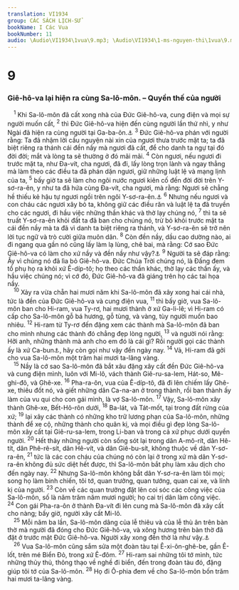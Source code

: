 ```yaml
---
translation: VI1934
group: CÁC SÁCH LỊCH-SỬ
bookName: I Các Vua 
bookNumber: 11
audio: \Audio\VI1934\1vua\9.mp3; \Audio\VI1934\1-ms-nguyen-thi\1vua\9.mp3
---
```


<div class="title"><h1>9</h1><h3>Giê-hô-va lại hiện ra cùng Sa-lô-môn. – Quyền thế của người</h3></div>
<span class="verse 1vua_9_1"> <sup>1</sup> Khi Sa-lô-môn đã cất xong nhà của Đức Giê-hô-va, cung điện và mọi sự người muốn cất, </span>
<span class="verse 1vua_9_2"><sup>2</sup> thì Đức Giê-hô-va hiện đến cùng người lần thứ nhì, y như Ngài đã hiện ra cùng người tại Ga-ba-ôn.<a data-toggle="tooltip" data-placement="bottom" title="1Vua 3:5; 2Su 1:7">⚓</a></span>
<span class="verse 1vua_9_3"><sup>3</sup> Đức Giê-hô-va phán với người rằng: Ta đã nhậm lời cầu nguyện nài xin của ngươi thưa trước mặt ta; ta đã biệt riêng ra thánh cái đền nầy mà ngươi đã cất, để cho danh ta ngự tại đó đời đời; mắt và lòng ta sẽ thường ở đó mãi mãi. </span>
<span class="verse 1vua_9_4"><sup>4</sup> Còn ngươi, nếu ngươi đi trước mặt ta, như Đa-vít, cha ngươi, đã đi, lấy lòng trọn lành và ngay thẳng mà làm theo các điều ta đã phán dặn ngươi, giữ những luật lệ và mạng lịnh của ta, </span>
<span class="verse 1vua_9_5"><sup>5</sup> bấy giờ ta sẽ làm cho ngôi nước ngươi kiên cố đến đời đời trên Y-sơ-ra-ên, y như ta đã hứa cùng Đa-vít, cha ngươi, mà rằng: Ngươi sẽ chẳng hề thiếu kẻ hậu tự ngươi ngồi trên ngôi Y-sơ-ra-ên.<a data-toggle="tooltip" data-placement="bottom" title="1Vua 2:4">⚓</a></span>
<span class="verse 1vua_9_6"><sup>6</sup> Nhưng nếu ngươi và con cháu các ngươi xây bỏ ta, không giữ các điều răn và luật lệ ta đã truyền cho các ngươi, đi hầu việc những thần khác và thờ lạy chúng nó, </span>
<span class="verse 1vua_9_7"><sup>7</sup> thì ta sẽ truất Y-sơ-ra-ên khỏi đất ta đã ban cho chúng nó, trừ bỏ khỏi trước mặt ta cái đền nầy mà ta đã vì danh ta biệt riêng ra thánh, và Y-sơ-ra-ên sẽ trở nên lời tục ngữ và trò cười giữa muôn dân. </span>
<span class="verse 1vua_9_8"><sup>8</sup> Còn đền nầy, dầu cao dường nào, ai đi ngang qua gần nó cũng lấy làm lạ lùng, chê bai, mà rằng: Cớ sao Đức Giê-hô-va có làm cho xứ nầy và đền nầy như vậy?<a data-toggle="tooltip" data-placement="bottom" title="2Vua 25:9; 2Su 36:19">⚓</a></span>
<span class="verse 1vua_9_9"><sup>9</sup> Người ta sẽ đáp rằng: Ấy vì chúng nó đã lìa bỏ Giê-hô-va. Đức Chúa Trời chúng nó, là Đấng đem tổ phụ họ ra khỏi xứ Ê-díp-tô; họ theo các thần khác, thờ lạy các thần ấy, và hầu việc chúng nó; vì cớ đó, Đức Giê-hô-va đã giáng trên họ các tai họa nầy. <br/></span>
<span class="verse 1vua_9_10"> <sup>10</sup> Xảy ra vừa chẵn hai mươi năm khi Sa-lô-môn đã xây xong hai cái nhà, tức là đền của Đức Giê-hô-va và cung điện vua, </span>
<span class="verse 1vua_9_11"><sup>11</sup> thì bấy giờ, vua Sa-lô-môn ban cho Hi-ram, vua Ty-rơ, hai mươi thành ở xứ Ga-li-lê; vì Hi-ram có cấp cho Sa-lô-môn gỗ bá hương, gỗ tùng, và vàng, tùy người muốn bao nhiêu. </span>
<span class="verse 1vua_9_12"><sup>12</sup> Hi-ram từ Ty-rơ đến đặng xem các thành mà Sa-lô-môn đã ban cho mình nhưng các thành đó chẳng đẹp lòng người, </span>
<span class="verse 1vua_9_13"><sup>13</sup> và người nói rằng: Hỡi anh, những thành mà anh cho em đó là cái gì? Rồi người gọi các thành ấy là xứ Ca-bun<a data-toggle="tooltip" data-placement="bottom" title="Nghĩa là không ra gì hết">⚓</a>, hãy còn gọi như vậy đến ngày nay. </span>
<span class="verse 1vua_9_14"><sup>14</sup> Vả, Hi-ram đã gởi cho vua Sa-lô-môn một trăm hai mươi ta-lâng vàng. <br/></span>
<span class="verse 1vua_9_15"> <sup>15</sup> Nầy là cớ sao Sa-lô-môn đã bắt xâu đặng xây cất đền Đức Giê-hô-va và cung điện mình, luôn với Mi-lô, vách thành Giê-ru-sa-lem, Hát-so, Mê-ghi-đô, và Ghê-xe. </span>
<span class="verse 1vua_9_16"><sup>16</sup> Pha-ra-ôn, vua của Ê-díp-tô, đã đi lên chiếm lấy Ghê-xe, thiêu đốt nó, và giết những dân Ca-na-an ở trong thành, rồi ban thành ấy làm của vu qui cho con gái mình, là vợ Sa-lô-môn. </span>
<span class="verse 1vua_9_17"><sup>17</sup> Vậy, Sa-lô-môn xây thành Ghê-xe, Bết-Hô-rôn dưới, </span>
<span class="verse 1vua_9_18"><sup>18</sup> Ba-lát, và Tát-mốt, tại trong đất rừng của xứ; </span>
<span class="verse 1vua_9_19"><sup>19</sup> lại xây các thành có những kho trữ lương phạn của Sa-lô-môn, những thành để xe cộ, những thành cho quân kị, và mọi điều gì đẹp lòng Sa-lô-môn xây cất tại Giê-ru-sa-lem, trong Li-ban và trong cả xứ phục dưới quyền người. </span>
<span class="verse 1vua_9_20"><sup>20</sup> Hết thảy những người còn sống sót lại trong dân A-mô-rít, dân Hê-tít, dân Phê-rê-sít, dân Hê-vít, và dân Giê-bu-sít, không thuộc về dân Y-sơ-ra-ên, </span>
<span class="verse 1vua_9_21"><sup>21</sup> tức là các con cháu của chúng nó còn lại ở trong xứ mà dân Y-sơ-ra-ên không đủ sức diệt hết được, thì Sa-lô-môn bắt phụ làm xâu dịch cho đến ngày nay. </span>
<span class="verse 1vua_9_22"><sup>22</sup> Nhưng Sa-lô-môn không bắt dân Y-sơ-ra-ên làm tôi mọi; song họ làm binh chiến, tôi tớ, quan trưởng, quan tướng, quan cai xe, và lính kị của người. </span>
<span class="verse 1vua_9_23"><sup>23</sup> Còn về các quan trưởng đặt lên coi sóc các công việc của Sa-lô-môn, số là năm trăm năm mươi người; họ cai trị dân làm công việc. </span>
<span class="verse 1vua_9_24"><sup>24</sup> Con gái Pha-ra-ôn ở thành Đa-vít đi lên cung mà Sa-lô-môn đã xây cất cho nàng; bấy giờ, người xây cất Mi-lô. <br/></span>
<span class="verse 1vua_9_25"> <sup>25</sup> Mỗi năm ba lần, Sa-lô-môn dâng của lễ thiêu và của lễ thù ân trên bàn thờ mà người đã đóng cho Đức Giê-hô-va, và xông hương trên bàn thờ đã đặt ở trước mặt Đức Giê-hô-va. Người xây xong đền thờ là như vậy.<a data-toggle="tooltip" data-placement="bottom" title="Xu 23:17; 34:23; Phu 16:16">⚓</a><br/></span>
<span class="verse 1vua_9_26"> <sup>26</sup> Vua Sa-lô-môn cũng sắm sửa một đoàn tàu tại Ê-xi-ôn-ghê-be, gần Ê-lốt, trên mé Biển Đỏ, trong xứ Ê-đôm. </span>
<span class="verse 1vua_9_27"><sup>27</sup> Hi-ram sai những tôi tớ mình, tức những thủy thủ, thông thạo về nghề đi biển, đến trong đoàn tàu đó, đặng giúp tôi tớ của Sa-lô-môn. </span>
<span class="verse 1vua_9_28"><sup>28</sup> Họ đi Ô-phia đem về cho Sa-lô-môn bốn trăm hai mươi ta-lâng vàng. <br/></span>
